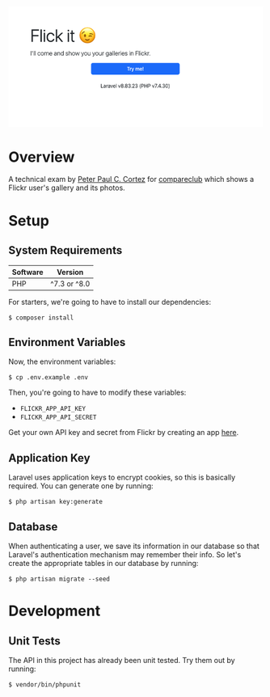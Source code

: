 ![Image](public/img/app.png "Figured")

# Overview
A technical exam by [Peter Paul C. Cortez](mailto:innov.petercortez@gmail.com) for [compareclub](https://compareclub.com.au/) which shows a Flickr user's gallery and its photos.

# Setup
## System Requirements
| Software | Version      |
|----------|--------------|
| PHP      | ^7.3 or ^8.0 |

For starters, we're going to have to install our dependencies:
```shell
$ composer install
```

## Environment Variables
Now, the environment variables:
```shell
$ cp .env.example .env
```

Then, you're going to have to modify these variables:
* `FLICKR_APP_API_KEY`
* `FLICKR_APP_API_SECRET`

Get your own API key and secret from Flickr by creating an app [here](https://www.flickr.com/services/apps/create/apply/).

## Application Key
Laravel uses application keys to encrypt cookies, so this is basically required. You can generate one by running:
```shell
$ php artisan key:generate
```

## Database
When authenticating a user, we save its information in our database so that Laravel's authentication mechanism may remember their info. So let's
create the appropriate tables in our database by running:
```shell
$ php artisan migrate --seed
```

# Development
## Unit Tests
The API in this project has already been unit tested. Try them out by running:
```shell
$ vendor/bin/phpunit
```
